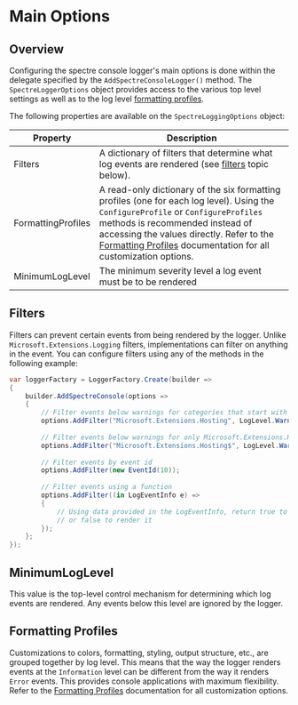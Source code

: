 ﻿# Main Options

## Overview

Configuring the spectre console logger's main options is done within the delegate specified by the `AddSpectreConsoleLogger()` method. The `SpectreLoggerOptions` object provides access to the various top level settings as well as to the log level [formatting profiles](./formatting-profiles.md).

The following properties are available on the `SpectreLoggingOptions` object:

|Property|Description|
|---|---|
|Filters|A dictionary of filters that determine what log events are rendered (see [filters](#Filters) topic below).|
|FormattingProfiles|A read-only dictionary of the six formatting profiles (one for each log level). Using the `ConfigureProfile` or `ConfigureProfiles` methods is recommended instead of accessing the values directly. Refer to the [Formatting Profiles](formatting-profiles.md) documentation for all customization options.
|MinimumLogLevel|The minimum severity level a log event must be to be rendered|

## Filters

Filters can prevent certain events from being rendered by the logger. Unlike `Microsoft.Extensions.Logging` filters, implementations can filter on anything in the event. You can configure filters using any of the methods in the following example:

```csharp
var loggerFactory = LoggerFactory.Create(builder => 
{
    builder.AddSpectreConsole(options => 
    {
        // Filter events below warnings for categories that start with Microsoft.Extensions.Hosting
        options.AddFilter("Microsoft.Extensions.Hosting", LogLevel.Warning);
        
        // Filter events below warnings for only Microsoft.Extensions.Hosting (uses regular expression syntax).
        options.AddFilter("Microsoft.Extensions.Hosting$", LogLevel.Warning);
        
        // Filter events by event id
        options.AddFilter(new EventId(10));
        
        // Filter events using a function
        options.AddFilter((in LogEventInfo e) => 
        {
            // Using data provided in the LogEventInfo, return true to filter the event
            // or false to render it
        });
    };
});
```

## MinimumLogLevel

This value is the top-level control mechanism for determining which log events are rendered. Any events below this level are ignored by the logger. 

## Formatting Profiles

Customizations to colors, formatting, styling, output structure, etc., are grouped together by log level. This means that the way the logger renders events at the `Information` level can be different from the way it renders `Error` events. This provides console applications with maximum flexibility. Refer to the [Formatting Profiles](formatting-profiles.md) documentation for all customization options.